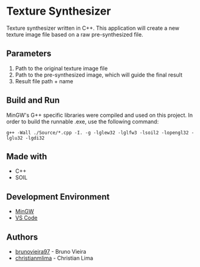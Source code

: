 # Texture Synthesizer

Texture synthesizer written in C++. This application will create a new texture image file based on a raw pre-synthesized file.

## Parameters

1. Path to the original texture image file
2. Path to the pre-synthesized image, which will guide the final result
3. Result file path + name

## Build and Run
MinGW's G++ specific libraries were compiled and used on this project. In order to build the runnable .exe, use the following command:
	
	g++ -Wall ./Source/*.cpp -I. -g -lglew32 -lglfw3 -lsoil2 -lopengl32 -lglu32 -lgdi32

## Made with
* C++
* SOIL

## Development Environment
* [MinGW](http://mingw.org/)
* [VS Code](https://code.visualstudio.com/)

## Authors
* [brunovieira97](https://www.github.com/brunovieira97) - Bruno Vieira
* [christianmlima](https://www.github.com/christianmlima) - Christian Lima